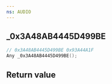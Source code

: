 ```yaml
---
ns: AUDIO
---
```

## _0x3A48AB4445D499BE

```c
// 0x3A48AB4445D499BE 0x93A44A1F
Any _0x3A48AB4445D499BE();
```


## Return value
